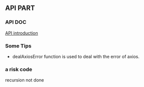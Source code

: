 ## API PART  
### API DOC
[API introduction](https://github.com/zzysssigm/SDUshare)  

### Some Tips  
- dealAxiosError function is used to deal with the error of axios.

### a risk code 
recursion not done  